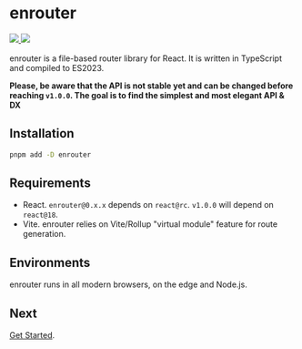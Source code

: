 # enrouter

<div style="margin: 1rem 0">
  <a href="https://github.com/eu-ge-ne/enrouter">
    <img src="https://img.shields.io/github/package-json/v/eu-ge-ne/enrouter?label=github" />
  </a>
  <a href="https://www.npmjs.com/package/enrouter">
    <img src="https://img.shields.io/npm/v/enrouter" />
  </a>
</div>

enrouter is a file-based router library for React. It is written in TypeScript
and compiled to ES2023.

**Please, be aware that the API is not stable yet and can be changed before
reaching `v1.0.0`.
The goal is to find the simplest and most elegant API & DX**

## Installation

```bash
pnpm add -D enrouter
```

## Requirements

- React. `enrouter@0.x.x` depends on `react@rc`.
  `v1.0.0` will depend on `react@18`.
- Vite. enrouter relies on Vite/Rollup "virtual module" feature for route
  generation.

## Environments

enrouter runs in all modern browsers, on the edge and Node.js.

## Next

[Get Started](https://enrouter.dev/docs/start).

